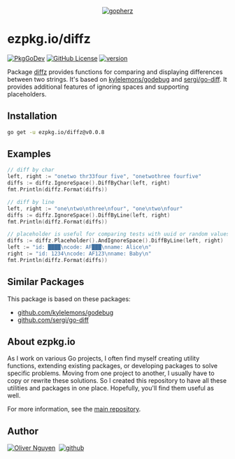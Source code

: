 <div align="center">

[![gopherz](https://ezpkg.io/_/gopherz.svg)](https://ezpkg.io)

</div>

# ezpkg.io/diffz

[![PkgGoDev](https://pkg.go.dev/badge/ezpkg.io/diffz)](https://pkg.go.dev/ezpkg.io/diffz)
[![GitHub License](https://img.shields.io/github/license/ezpkg/diffz)](https://github.com/ezpkg/diffz/tree/main/LICENSE)
[![version](https://img.shields.io/github/v/tag/ezpkg/diffz?label=version)](https://pkg.go.dev/ezpkg.io/diffz?tab=versions)

Package [diffz](https://pkg.go.dev/ezpkg.io/diffz) provides functions for comparing and displaying differences between two strings. It's based on [kylelemons/godebug](https://github.com/kylelemons/godebug) and [sergi/go-diff](https://github.com/sergi/go-diff). It provides additional features of ignoring spaces and supporting placeholders.

## Installation

```sh
go get -u ezpkg.io/diffz@v0.0.8
```

## Examples

```go
// diff by char
left, right := "onetwo thr33four five", "onetwothree fourfive"
diffs := diffz.IgnoreSpace().DiffByChar(left, right)
fmt.Println(diffz.Format(diffs))

// diff by line
left, right := "one\ntwo\nthree\nfour", "one\ntwo\nfour"
diffs := diffz.IgnoreSpace().DiffByLine(left, right)
fmt.Println(diffz.Format(diffs))

// placeholder is useful for comparing tests with uuid or random values
diffs := diffz.Placeholder().AndIgnoreSpace().DiffByLine(left, right)
left := "id: ████\ncode: AF███\nname: Alice\n"
right := "id: 1234\ncode: AF123\nname: Baby\n"
fmt.Println(diffz.Format(diffs))
```

## Similar Packages

This package is based on these packages:

- [github.com/kylelemons/godebug](https://github.com/kylelemons/godebug)
- [github.com/sergi/go-diff](https://github.com/sergi/go-diff)

## About ezpkg.io

As I work on various Go projects, I often find myself creating utility functions, extending existing packages, or developing packages to solve specific problems. Moving from one project to another, I usually have to copy or rewrite these solutions. So I created this repository to have all these utilities and packages in one place. Hopefully, you'll find them useful as well.

For more information, see the [main repository](https://github.com/ezpkg/ezpkg).

## Author

[![Oliver Nguyen](https://olivernguyen.io/_/badge.svg)](https://olivernguyen.io)&nbsp;&nbsp;[![github](https://img.shields.io/badge/GitHub-100000?style=for-the-badge&logo=github&logoColor=white)](https://github.com/iOliverNguyen)
